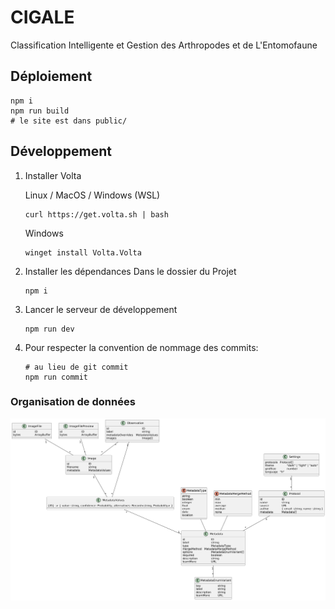 # CIGALE

Classification Intelligente et Gestion des Arthropodes et de L'Entomofaune

## Déploiement

```
npm i
npm run build
# le site est dans public/
```

## Développement

1. Installer Volta

   Linux / MacOS / Windows (WSL)

   ```
   curl https://get.volta.sh | bash
   ```

   Windows

   ```
   winget install Volta.Volta
   ```

2. Installer les dépendances
   Dans le dossier du Projet

   ```
   npm i
   ```

3. Lancer le serveur de développement

   ```
   npm run dev
   ```

4. Pour respecter la convention de nommage des commits:
   ```
   # au lieu de git commit
   npm run commit
   ```

### Organisation de données

![](./database.png)
